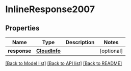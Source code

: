 # InlineResponse2007

## Properties
Name | Type | Description | Notes
------------ | ------------- | ------------- | -------------
**response** | [**CloudInfo**](CloudInfo.md) |  | [optional] 

[[Back to Model list]](../README.md#documentation-for-models) [[Back to API list]](../README.md#documentation-for-api-endpoints) [[Back to README]](../README.md)


